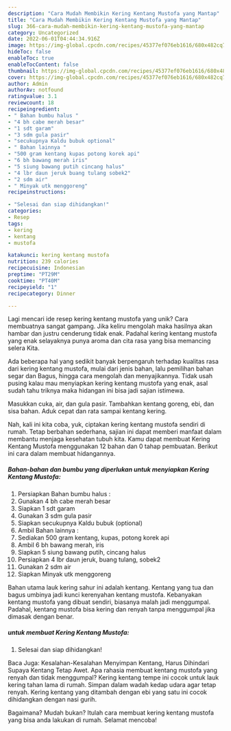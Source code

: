 ```yaml
---
description: "Cara Mudah Membikin Kering Kentang Mustofa yang Mantap"
title: "Cara Mudah Membikin Kering Kentang Mustofa yang Mantap"
slug: 366-cara-mudah-membikin-kering-kentang-mustofa-yang-mantap
category: Uncategorized
date: 2022-06-01T04:44:34.916Z
image: https://img-global.cpcdn.com/recipes/45377ef076eb1616/680x482cq70/kering-kentang-mustofa-foto-resep-utama.jpg
hideToc: false
enableToc: true
enableTocContent: false
thumbnail: https://img-global.cpcdn.com/recipes/45377ef076eb1616/680x482cq70/kering-kentang-mustofa-foto-resep-utama.jpg
cover: https://img-global.cpcdn.com/recipes/45377ef076eb1616/680x482cq70/kering-kentang-mustofa-foto-resep-utama.jpg
author: Admin
authorAv: notfound
ratingvalue: 3.1
reviewcount: 18
recipeingredient:
- " Bahan bumbu halus "
- "4 bh cabe merah besar"
- "1 sdt garam"
- "3 sdm gula pasir"
- "secukupnya Kaldu bubuk optional"
- " Bahan lainnya "
- "500 gram kentang kupas potong korek api"
- "6 bh bawang merah iris"
- "5 siung bawang putih cincang halus"
- "4 lbr daun jeruk buang tulang sobek2"
- "2 sdm air"
- " Minyak utk menggoreng"
recipeinstructions:

- "Selesai dan siap dihidangkan!"
categories:
- Resep
tags:
- kering
- kentang
- mustofa

katakunci: kering kentang mustofa 
nutrition: 239 calories
recipecuisine: Indonesian
preptime: "PT29M"
cooktime: "PT40M"
recipeyield: "1"
recipecategory: Dinner

---
```





Lagi mencari ide resep kering kentang mustofa yang unik? Cara membuatnya sangat gampang. Jika keliru mengolah maka hasilnya akan hambar dan justru cenderung tidak enak. Padahal kering kentang mustofa yang enak selayaknya punya aroma dan cita rasa yang bisa memancing selera Kita.





Ada beberapa hal yang sedikit banyak berpengaruh terhadap kualitas rasa dari kering kentang mustofa, mulai dari jenis bahan, lalu pemilihan bahan segar dan Bagus, hingga cara mengolah dan menyajikannya. Tidak usah pusing kalau mau menyiapkan kering kentang mustofa yang enak,      asal sudah tahu triknya maka hidangan ini bisa jadi sajian istimewa.














Masukkan cuka, air, dan gula pasir. Tambahkan kentang goreng, ebi, dan sisa bahan. Aduk cepat dan rata sampai kentang kering.






Nah, kali ini kita coba, yuk, ciptakan kering kentang mustofa sendiri di rumah. Tetap berbahan sederhana, sajian ini dapat memberi manfaat dalam membantu menjaga kesehatan tubuh kita. Kamu dapat membuat Kering Kentang Mustofa menggunakan 12 bahan dan 0 tahap pembuatan. Berikut ini cara dalam membuat hidangannya.

<!--inarticleads1-->

##### Bahan-bahan dan bumbu yang diperlukan untuk menyiapkan Kering Kentang Mustofa:

1. Persiapkan  Bahan bumbu halus :
1. Gunakan 4 bh cabe merah besar
1. Siapkan 1 sdt garam
1. Gunakan 3 sdm gula pasir
1. Siapkan secukupnya Kaldu bubuk (optional)
1. Ambil  Bahan lainnya :
1. Sediakan 500 gram kentang, kupas, potong korek api
1. Ambil 6 bh bawang merah, iris
1. Siapkan 5 siung bawang putih, cincang halus
1. Persiapkan 4 lbr daun jeruk, buang tulang, sobek2
1. Gunakan 2 sdm air
1. Siapkan  Minyak utk menggoreng


Bahan utama lauk kering sahur ini adalah kentang. Kentang yang tua dan bagus umbinya jadi kunci kerenyahan kentang mustofa. Kebanyakan kentang mustofa yang dibuat sendiri, biasanya malah jadi menggumpal. Padahal, kentang mustofa bisa kering dan renyah tanpa menggumpal jika dimasak dengan benar. 

<!--inarticleads2-->

#####  untuk membuat Kering Kentang Mustofa:


1. Selesai dan siap dihidangkan!

Baca Juga: Kesalahan-Kesalahan Menyimpan Kentang, Harus Dihindari Supaya Kentang Tetap Awet. Apa rahasia membuat kentang mustofa yang renyah dan tidak menggumpal? Kering kentang tempe ini cocok untuk lauk kering tahan lama di rumah. Simpan dalam wadah kedap udara agar tetap renyah. Kering kentang yang ditambah dengan ebi yang satu ini cocok dihidangkan dengan nasi gurih. 

Bagaimana? Mudah bukan? Itulah cara membuat kering kentang mustofa yang bisa anda lakukan di rumah. Selamat mencoba!

